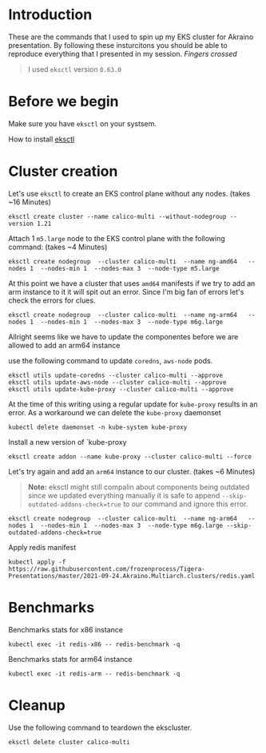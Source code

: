 # Introduction

These are the commands that I used to spin up my EKS cluster for Akraino presentation.
By following these insturcitons you should be able to reproduce everything that I presented in my session. *Fingers crossed*

> I used `eksctl` version `0.63.0`

# Before we begin

Make sure you have `eksctl` on your systsem.

How to install [eksctl](https://eksctl.io/introduction/#installation)

# Cluster creation

Let's use `eksctl` to create an EKS control plane without any nodes. (takes ~16 Minutes)

```
eksctl create cluster --name calico-multi --without-nodegroup --version 1.21
```

Attach 1 `m5.large` node to the EKS control plane with the following command: (takes ~4 Minutes)
```
eksctl create nodegroup  --cluster calico-multi  --name ng-amd64   --nodes 1  --nodes-min 1  --nodes-max 3  --node-type m5.large
```

At this point we have a cluster that uses `amd64` manifests if we try to add an arm instance to it it will spit out an error.
Since I'm big fan of errors let's check the errors for clues.
```
eksctl create nodegroup  --cluster calico-multi  --name ng-arm64   --nodes 1  --nodes-min 1  --nodes-max 3  --node-type m6g.large
```

Allright seems like we have to update the componentes before we are allowed to add an arm64 instance

use the following command to update `coredns`, `aws-node` pods.
```
eksctl utils update-coredns --cluster calico-multi --approve
eksctl utils update-aws-node --cluster calico-multi --approve
eksctl utils update-kube-proxy --cluster calico-multi --approve
```

At the time of this writing using a regular update for `kube-proxy` results in an error. As a workaround we can delete the `kube-proxy` daemonset
```
kubectl delete daemonset -n kube-system kube-proxy
```

Install a new version of `kube-proxy
```
eksctl create addon --name kube-proxy --cluster calico-multi --force
```

Let's try again and add an `arm64` instance to our cluster. (takes ~6 Minutes)
> **Note:** eksctl might still compalin about components being outdated since we updated everything manually it is safe to append `--skip-outdated-addons-check=true` to our command and ignore this error.
```
eksctl create nodegroup  --cluster calico-multi  --name ng-arm64   --nodes 1  --nodes-min 1  --nodes-max 3  --node-type m6g.large --skip-outdated-addons-check=true
```

Apply redis manifest
```
kubectl apply -f https://raw.githubusercontent.com/frozenprocess/Tigera-Presentations/master/2021-09-24.Akraino.Multiarch.clusters/redis.yaml
```

# Benchmarks

Benchmarks stats for x86 instance
```
kubectl exec -it redis-x86 -- redis-benchmark -q
```

Benchmarks stats for arm64 instance
```
kubectl exec -it redis-arm -- redis-benchmark -q
```

# Cleanup

Use the following command to teardown the ekscluster.
```
eksctl delete cluster calico-multi
```
